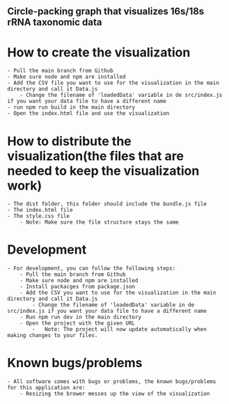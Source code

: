 ## Circle-packing graph that visualizes 16s/18s rRNA taxonomic data

# How to create the visualization
    - Pull the main branch from Github
    - Make sure node and npm are installed
    - Add the CSV file you want to use for the visualization in the main directory and call it Data.js
        - Change the filename of 'loadedData' variable in de src/index.js if you want your data file to have a different name
    - run npm run build in the main directory
    - Open the index.html file and use the visualization

# How to distribute the visualization(the files that are needed to keep the visualization work)
    - The dist folder, this folder should include the bundle.js file
    - The index.html file
    - The style.css file
        - Note: Make sure the file structure stays the same

# Development
    - For development, you can follow the following steps:
        - Pull the main branch from Github
        - Make sure node and npm are installed
        - Install packacges from package.json
        - Add the CSV you want to use for the visualization in the main directory and call it Data.js
            - Change the filename of 'loadedData' variable in de src/index.js if you want your data file to have a different name
        - Run npm run dev in the main directory
        - Open the project with the given URL
            -   Note: The project will now update automatically when making changes to your files.

# Known bugs/problems
    - All software comes with bugs or problems, the known bugs/problems for this application are:
        - Resizing the brower messes up the view of the visualization